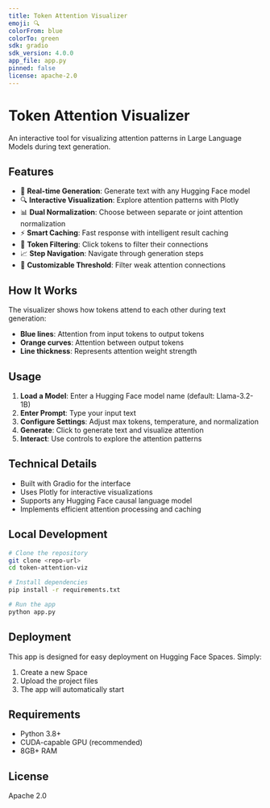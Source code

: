 ```yaml
---
title: Token Attention Visualizer
emoji: 🔍
colorFrom: blue
colorTo: green
sdk: gradio
sdk_version: 4.0.0
app_file: app.py
pinned: false
license: apache-2.0
---
```


# Token Attention Visualizer

An interactive tool for visualizing attention patterns in Large Language Models during text generation.

## Features

- 🚀 **Real-time Generation**: Generate text with any Hugging Face model
- 🔍 **Interactive Visualization**: Explore attention patterns with Plotly
- 📊 **Dual Normalization**: Choose between separate or joint attention normalization
- ⚡ **Smart Caching**: Fast response with intelligent result caching
- 🎯 **Token Filtering**: Click tokens to filter their connections
- 📈 **Step Navigation**: Navigate through generation steps
- 🎨 **Customizable Threshold**: Filter weak attention connections

## How It Works

The visualizer shows how tokens attend to each other during text generation:
- **Blue lines**: Attention from input tokens to output tokens
- **Orange curves**: Attention between output tokens
- **Line thickness**: Represents attention weight strength

## Usage

1. **Load a Model**: Enter a Hugging Face model name (default: Llama-3.2-1B)
2. **Enter Prompt**: Type your input text
3. **Configure Settings**: Adjust max tokens, temperature, and normalization
4. **Generate**: Click to generate text and visualize attention
5. **Interact**: Use controls to explore the attention patterns

## Technical Details

- Built with Gradio for the interface
- Uses Plotly for interactive visualizations
- Supports any Hugging Face causal language model
- Implements efficient attention processing and caching

## Local Development

```bash
# Clone the repository
git clone <repo-url>
cd token-attention-viz

# Install dependencies
pip install -r requirements.txt

# Run the app
python app.py
```

## Deployment

This app is designed for easy deployment on Hugging Face Spaces. Simply:
1. Create a new Space
2. Upload the project files
3. The app will automatically start

## Requirements

- Python 3.8+
- CUDA-capable GPU (recommended)
- 8GB+ RAM

## License

Apache 2.0